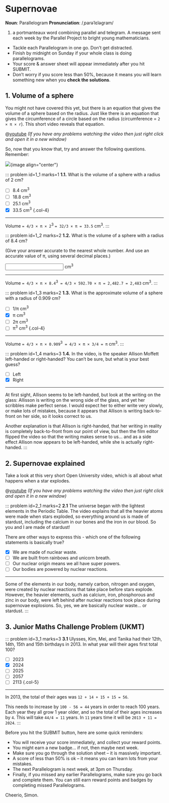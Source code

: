# Supernovae

<div class="dictionary">

__Noun__: Parallelogram
__Pronunciation__: /ˌparəˈlɛləɡram/

1. a portmanteaux word combining parallel and telegram. A message sent each
week by the Parallel Project to bright young mathematicians.

</div>

*	Tackle each Parallelogram in one go. Don’t get distracted.
*	Finish by midnight on Sunday if your whole class is doing parallelograms.
*	Your score & answer sheet will appear immediately after you hit SUBMIT.
*	Don’t worry if you score less than 50%, because it means you will learn something new when you __check the solutions__.


## 1. Volume of a sphere

You might not have covered this yet, but there is an equation that gives the volume of a sphere based on the radius. Just like there is an equation that gives the circumference of a circle based on the radius (circumference = `2 × π × r`). This short video reveals that equation.

@[youtube](uWfzWEcm5yU?rel=0) _(If you have any problems watching the video then just right click and open it in a new window)_

So, now that you know that, try and answer the following questions. Remember:

![](/resources/7-05-supernovae/1-volume-sphere.png){image align="center"}

::: problem id=1_1 marks=1
__1.1.__ What is the volume of a sphere with a radius of 2 cm?

* [ ] 8.4 cm<sup>3</sup>
* [ ] 18.8 cm<sup>3</sup>
* [ ] 25.1 cm<sup>3</sup>
* [x] 33.5 cm<sup>3</sup>
{.col-4}

---

Volume `= 4/3 × π × 2`<sup>3</sup> `= 32/3 × π = 33.5` cm<sup>3</sup>.
:::

::: problem id=1_2 marks=2
__1.2.__ What is the volume of a sphere with a radius of 8.4 cm?

(Give your answer accurate to the nearest whole number. And use an accurate value of π, using several decimal places.)

<input type="number" solution="2,483"/> cm<sup>3</sup>   

---

Volume `= 4/3 × π × 8.4`<sup>3</sup>` = 4/3 × 592.70 × π = 2,482.7 = 2,483` cm<sup>3</sup>.
:::

::: problem id=1_3 marks=2
__1.3.__ What is the approximate volume of a sphere with a radius of 0.909 cm?

* [ ] 1/π cm<sup>3</sup>
* [x] π cm<sup>3</sup>
* [ ] 2π cm<sup>3</sup>
* [ ] π<sup>3</sup> cm<sup>3</sup>
{.col-4}

---

Volume `= 4/3 × π × 0.909`<sup>3</sup>` = 4/3 × π × 3/4 = π` cm<sup>3</sup>.
:::

::: problem id=1_4 marks=3
__1.4.__ In the video, is the speaker Allison Moffett left-handed or right-handed? You can’t be sure, but what is your best guess?

* [ ] Left
* [x] Right

---

At first sight, Allison seems to be left-handed, but look at the writing on the glass: Allisson is writing on the wrong side of the glass, and yet her scribbles make perfect sense. I would expect her to either write very slowly, or make lots of mistakes, because it appears that Allison is writing back-to-front on her side, so it looks correct to us.

Another explanation is that Allison is right-handed, that her writing in reality is completely back-to-front from our point of view, but then the film editor flipped the video so that the writing makes sense to us... and as a side effect Allison now appears to be left-handed, while she is actually right-handed.
:::


## 2.	Supernovae explained

Take a look at this very short Open University video, which is all about what happens when a star explodes.

@[youtube](M7xTwxj-tSc?rel=0) _(If you have any problems watching the video then just right click and open it in a new window)_

::: problem id=2_1 marks=2
__2.1__ The universe began with the lightest elements in the Periodic Table. The video explains that all the heavier atoms were made when stars exploded, so everything around us is made of stardust, including the calcium in our bones and the iron in our blood. So you and I are made of stardust!

There are other ways to express this - which one of the following statements is basically true?

* [x] We are made of nuclear waste. 	
* [ ] We are built from rainbows and unicorn breath.  
* [ ] Our nuclear origin means we all have super powers.  
* [ ] Our bodies are powered by nuclear reactions.

---

Some of the elements in our body, namely carbon, nitrogen and oxygen, were created by nuclear reactions that take place before stars explode. However, the heavier elements, such as calcium, iron, phosphorous and zinc in our body, were left behind after nuclear reactions took place during supernovae explosions. So, yes, we are basically nuclear waste... or stardust.
:::


## 3.	Junior Maths Challenge Problem (UKMT)
<!--- (2013) Q16 --->

::: problem id=3_1 marks=3
__3.1__ Ulysses, Kim, Mei, and Tanika had their 12th, 14th, 15th and 15th birthdays in 2013. In what year will their ages first total 100?

* [ ] 2023
* [x] 2024
* [ ] 2025
* [ ] 2057
* [ ] 2113
{.col-5}

---

In 2013, the total of their ages was `12 + 14 + 15 + 15 = 56`.

This needs to increase by `100 - 56 = 44` years in order to reach 100 years. Each year they all grow 1 year older, and so the total of their ages increases by `4`. This will take `44/4 = 11` years. In `11` years time it will be `2013 + 11 = 2024`.
:::

Before you hit the SUBMIT button, here are some quick reminders:

*	You will receive your score immediately, and collect your reward points.
*	You might earn a new badge... if not, then maybe next week.
*	Make sure you go through the solution sheet – it is massively important.
*	A score of less than 50% is ok – it means you can learn lots from your mistakes.
*	The next Parallelogram is next week, at 3pm on Thursday.
*	Finally, if you missed any earlier Parallelograms, make sure you go back and complete them. You can still earn reward points and badges by completing missed Parallelograms.

Cheerio,
Simon.
